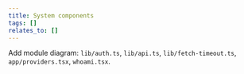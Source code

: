 ```yaml
---
title: System components
tags: []
relates_to: []
---
```


Add module diagram: `lib/auth.ts`, `lib/api.ts`, `lib/fetch-timeout.ts`, `app/providers.tsx`, `whoami.tsx`.